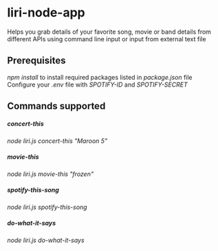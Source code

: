 # liri-node-app
Helps you grab details of your favorite song, movie or band details from different APIs using command line input or input from external text file  
## Prerequisites
*npm install* to install required packages listed in *package.json* file  
Configure your *.env* file with *SPOTIFY-ID* and *SPOTIFY-SECRET*  

## Commands supported
##### concert-this
*node liri.js concert-this "Maroon 5"*
##### movie-this
*node liri.js movie-this "frozen"*
##### spotify-this-song
*node liri.js spotify-this-song*
##### do-what-it-says
*node liri.js do-what-it-says*
